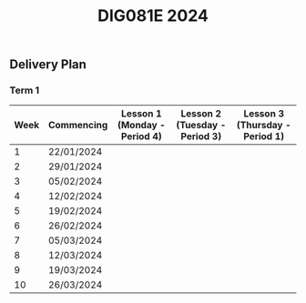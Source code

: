 ﻿---
backlinks:
- title: Teaching implementation
  url: /sense/Teaching/Implementation/teaching-implementation.html
tags: teaching, teaching-digital-technologies
title: DIG081E 2024
type: note
---
## Delivery Plan

### Term 1

| Week | Commencing | Lesson 1 (Monday - Period 4) | Lesson 2 (Tuesday - Period 3) | Lesson 3 (Thursday - Period 1) |
| ---- | ---------- | --------------------------- | ---------------------------- | ----------------------------- |
| 1    | 22/01/2024 |                             |                              |                               |
| 2    | 29/01/2024 |                             |                              |                               |
| 3    | 05/02/2024 |                             |                              |                               |
| 4    | 12/02/2024 |                             |                              |                               |
| 5    | 19/02/2024 |                             |                              |                               |
| 6    | 26/02/2024 |                             |                              |                               |
| 7    | 05/03/2024 |                             |                              |                               |
| 8    | 12/03/2024 |                             |                              |                               |
| 9    | 19/03/2024 |                             |                              |                               |
| 10   | 26/03/2024 |                             |                              |                               |